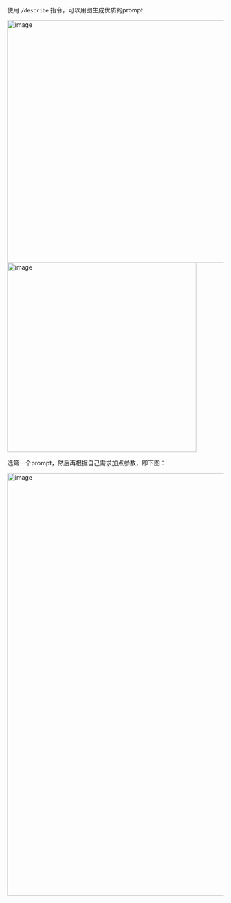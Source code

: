 使用 `/describe` 指令，可以用图生成优质的prompt

<img width="563" alt="image" src="https://github.com/Vuact/Blog/assets/74364990/1b292b7f-ca21-44a7-b3e3-ac9789ab3a44">
<br/>
<img width="440" alt="image" src="https://github.com/Vuact/Blog/assets/74364990/c67238c6-4652-449c-9d1a-1e65db45b6a6">

选第一个prompt，然后再根据自己需求加点参数，即下图：

<img width="982" alt="image" src="https://github.com/Vuact/Blog/assets/74364990/faed35a7-5251-48b6-bec6-114471d55cdc">


